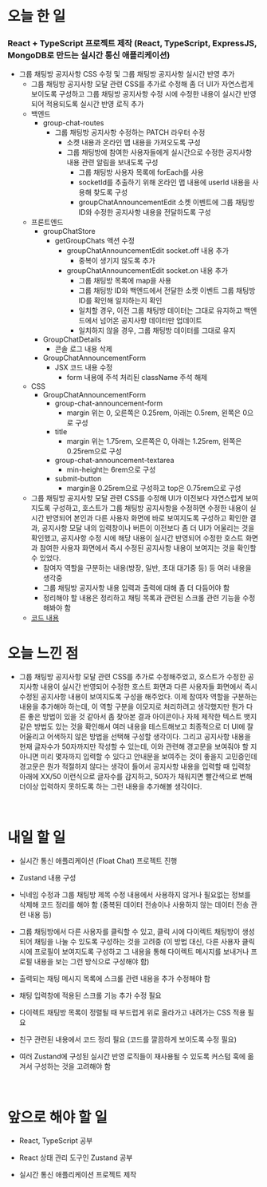 # 오늘 한 일

### React + TypeScript 프로젝트 제작 (React, TypeScript, ExpressJS, MongoDB로 만드는 실시간 통신 애플리케이션)

- 그룹 채팅방 공지사항 CSS 수정 및 그룹 채팅방 공지사항 실시간 반영 추가
  - 그룹 채팅방 공지사항 모달 관련 CSS를 추가로 수정해 좀 더 UI가 자연스럽게 보이도록 구성하고 그룹 채팅방 공지사항 수정 시에 수정한 내용이 실시간 반영되어 적용되도록 실시간 반영 로직 추가
  - 백엔드
    - group-chat-routes
      - 그룹 채팅방 공지사항 수정하는 PATCH 라우터 수정
        - 소켓 내용과 온라인 맵 내용을 가져오도록 구성
        - 그룹 채팅방에 참여한 사용자들에게 실시간으로 수정한 공지사항 내용 관련 알림을 보내도록 구성
          - 그룹 채팅방 사용자 목록에 forEach를 사용
          - socketId를 추출하기 위해 온라인 맵 내용에 userId 내용을 사용해 찾도록 구성
          - groupChatAnnouncementEdit 소켓 이벤트에 그룹 채팅방 ID와 수정한 공지사항 내용을 전달하도록 구성
  - 프론트엔드
    - groupChatStore
      - getGroupChats 액션 수정
        - groupChatAnnouncementEdit socket.off 내용 추가
          - 중복이 생기지 않도록 추가
        - groupChatAnnouncementEdit socket.on 내용 추가
          - 그룹 채팅방 목록에 map을 사용
          - 그룹 채팅방 ID와 백엔드에서 전달한 소켓 이벤트 그룹 채팅방 ID를 확인해 일치하는지 확인
          - 일치할 경우, 이전 그룹 채팅방 데이터는 그대로 유지하고 백엔드에서 넘어온 공지사항 데이터만 업데이트
          - 일치하지 않을 경우, 그룹 채팅방 데이터를 그대로 유지
    - GroupChatDetails
      - 콘솔 로그 내용 삭제
    - GroupChatAnnouncementForm
      - JSX 코드 내용 수정
        - form 내용에 주석 처리된 className 주석 해제
  - CSS
    - GroupChatAnnouncementForm
      - group-chat-announcement-form
        - margin 위는 0, 오른쪽은 0.25rem, 아래는 0.5rem, 왼쪽은 0으로 구성
      - title
        - margin 위는 1.75rem, 오른쪽은 0, 아래는 1.25rem, 왼쪽은 0.25rem으로 구성
      - group-chat-announcement-textarea
        - min-height는 6rem으로 구성
      - submit-button
        - margin을 0.25rem으로 구성하고 top은 0.75rem으로 구성
  - 그룹 채팅방 공지사항 모달 관련 CSS를 수정해 UI가 이전보다 자연스럽게 보여지도록 구성하고, 호스트가 그룹 채팅방 공지사항을 수정하면 수정한 내용이 실시간 반영되어 본인과 다른 사용자 화면에 바로 보여지도록 구성하고 확인한 결과, 공지사항 모달 내의 입력창이나 버튼이 이전보다 좀 더 UI가 어울리는 것을 확인했고, 공지사항 수정 시에 해당 내용이 실시간 반영되어 수정한 호스트 화면과 참여한 사용자 화면에서 즉시 수정된 공지사항 내용이 보여지는 것을 확인할 수 있었다.
    - 참여자 역할을 구분하는 내용(방장, 일반, 초대 대기중 등) 등 여러 내용을 생각중
    - 그룹 채팅방 공지사항 내용 입력과 출력에 대해 좀 더 다듬어야 함
    - 정리해야 할 내용은 정리하고 채팅 목록과 관련된 스크롤 관련 기능을 수정해봐야 함
  - [코드 내용](https://github.com/jeongsangtae/float-chat/commit/72a5f41374a1d4d0337a006a3ef3a5d4247ce2d9)

# 오늘 느낀 점

- 그룹 채팅방 공지사항 모달 관련 CSS를 추가로 수정해주었고, 호스트가 수정한 공지사항 내용이 실시간 반영되어 수정한 호스트 화면과 다른 사용자들 화면에서 즉시 수정된 공지사항 내용이 보여지도록 구성을 해주었다. 이제 참여자 역할을 구분하는 내용을 추가해야 하는데, 이 역할 구분을 이모지로 처리하려고 생각했지만 뭔가 다른 좋은 방법이 있을 것 같아서 좀 찾아본 결과 아이콘이나 자체 제작한 텍스트 뱃지 같은 방법도 있는 것을 확인해서 여러 내용을 테스트해보고 최종적으로 더 UI에 잘 어울리고 어색하지 않은 방법을 선택해 구성할 생각이다. 그리고 공지사항 내용을 현재 글자수가 50자까지만 작성할 수 있는데, 이와 관련해 경고문을 보여줘야 할 지 아니면 미리 몇자까지 입력할 수 있다고 안내문을 보여주는 것이 좋을지 고민중인데 경고문은 뭔가 적절하지 않다는 생각이 들어서 공지사항 내용을 입력할 때 입력창 아래에 XX/50 이런식으로 글자수를 감지하고, 50자가 채워지면 빨간색으로 변해 더이상 입력하지 못하도록 하는 그런 내용을 추가해볼 생각이다.

<br />

# 내일 할 일

- 실시간 통신 애플리케이션 (Float Chat) 프로젝트 진행

- Zustand 내용 구성

- 닉네임 수정과 그룹 채팅방 제목 수정 내용에서 사용하지 않거나 필요없는 정보를 삭제해 코드 정리를 해야 함 (중복된 데이터 전송이나 사용하지 않는 데이터 전송 관련 내용 등)

- 그룹 채팅방에서 다른 사용자를 클릭할 수 있고, 클릭 시에 다이렉트 채팅방이 생성되어 채팅을 나눌 수 있도록 구성하는 것을 고려중 (이 방법 대신, 다른 사용자 클릭 시에 프로필이 보여지도록 구성하고 그 내용을 통해 다이렉트 메시지를 보내거나 프로필 내용을 보는 그런 방식으로 구성해야 함)

- 출력되는 채팅 메시지 목록에 스크롤 관련 내용을 추가 수정해야 함

- 채팅 입력창에 적용된 스크롤 기능 추가 수정 필요

- 다이렉트 채팅방 목록이 정렬될 때 부드럽게 위로 올라가고 내려가는 CSS 적용 필요

- 친구 관련된 내용에서 코드 정리 필요 (코드를 깔끔하게 보이도록 수정 필요)

- 여러 Zustand에 구성된 실시간 반영 로직들이 재사용될 수 있도록 커스텀 훅에 옮겨서 구성하는 것을 고려해야 함

<br />

# 앞으로 해야 할 일

- React, TypeScript 공부

- React 상태 관리 도구인 Zustand 공부

- 실시간 통신 애플리케이션 프로젝트 제작
